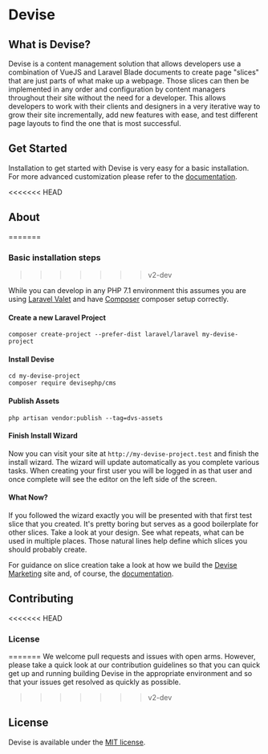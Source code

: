 # Devise

## What is Devise?
Devise is a content management solution that allows developers use a combination of VueJS and Laravel Blade documents to create page "slices" that are just parts of what make up a webpage. Those slices can then be implemented in any order and configuration by content managers throughout their site without the need for a developer. This allows developers to work with their clients and designers in a very iterative way to grow their site incrementally, add new features with ease, and test different page layouts to find the one that is most successful.

## Get Started
Installation to get started with Devise is very easy for a basic installation. For more advanced customization please refer to the [documentation](https://devise.gitbook.io/cms/).

<<<<<<< HEAD
## About
=======
### Basic installation steps
>>>>>>> v2-dev

While you can develop in any PHP 7.1 environment this assumes you are using [Laravel Valet](https://laravel.com/docs/5.8/valet) and have [Composer](https://getcomposer.org/doc/00-intro.md#installation-linux-unix-macos) composer setup correctly.

#### Create a new Laravel Project

```
composer create-project --prefer-dist laravel/laravel my-devise-project
```

#### Install Devise

```
cd my-devise-project
composer require devisephp/cms
```

#### Publish Assets

```
php artisan vendor:publish --tag=dvs-assets
```

#### Finish Install Wizard

Now you can visit your site at ```http://my-devise-project.test``` and finish the install wizard. The wizard will update automatically as you complete various tasks. When creating your first user you will be logged in as that user and once complete will see the editor on the left side of the screen.

#### What Now?

If you followed the wizard exactly you will be presented with that first test slice that you created. It's pretty boring but serves as a good boilerplate for other slices. Take a look at your design. See what repeats, what can be used in multiple places. Those natural lines help define which slices you should probably create.

For guidance on slice creation take a look at how we build the [Devise Marketing](https://github.com/devisephp/marketing) site and, of course, the [documentation](https://devise.gitbook.io/cms/).

## Contributing

<<<<<<< HEAD
### License
=======
We welcome pull requests and issues with open arms. However, please take a quick look at our contribution guidelines so that you can quick get up and running building Devise in the appropriate environment and so that your issues get resolved as quickly as possible.
>>>>>>> v2-dev

## License

Devise is available under the [MIT license](http://opensource.org/licenses/MIT).
